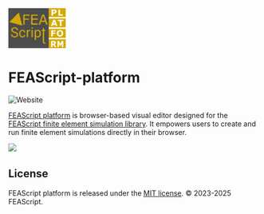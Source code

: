 <img src="./assets/FEAScriptPlatformLogo.png" height="80">

# FEAScript-platform

![Website](https://img.shields.io/website?url=https%3A%2F%2Fplatform.feascript.com%2F&label=platform)

[FEAScript platform](https://platform.feascript.com/) is browser-based visual editor designed for the [FEAScript finite element simulation library](https://github.com/FEAScript/FEAScript-core). It empowers users to create and run finite element simulations directly in their browser.

<img src="https://feascript.com/assets/Screenshot_20250428_082807.png">

## License

FEAScript platform is released under the [MIT license](https://github.com/FEAScript/FEAScript-platform/blob/main/LICENSE). &copy; 2023-2025 FEAScript.
